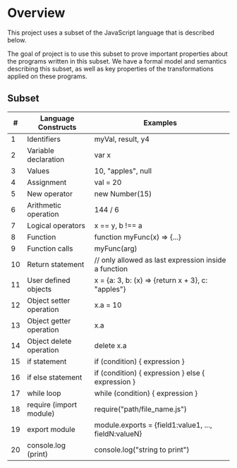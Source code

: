 # Overview

This project uses a subset of the JavaScript language that is described below. 

The goal of project is to use this subset to prove important properties about the programs written in this subset. We have a formal model and semantics describing this subset, as well as key properties of the transformations applied on these programs.

## Subset
| #  | Language Constructs       | Examples                                              |
|----|---------------------------|-------------------------------------------------------|
| 1  | Identifiers               | myVal, result, y4                                     |
| 2  | Variable declaration      | var x                                                 |
| 3  | Values                    | 10, "apples", null                                    |
| 4  | Assignment                | val = 20                                              |
| 5  | New operator              | new Number(15)                                        |
| 6  | Arithmetic operation      | 144 / 6                                               |
| 7  | Logical operators         | x == y, b !== a                                       |
| 8  | Function                  | function myFunc(x) => {...}                           |
| 9  | Function calls            | myFunc(arg)                                           |
| 10 | Return statement          | // only allowed as last expression inside a function  |
| 11 | User defined objects      | x = {a: 3, b: (x) => {return x + 3}, c: "apples"}     |
| 12 | Object setter operation   | x.a = 10                                              |
| 13 | Object getter operation   | x.a                                                   |
| 14 | Object delete operation   | delete x.a                                            |
| 15 | if statement              | if (condition) { expression }                         |
| 16 | if else statement         | if (condition) { expression } else { expression }     |
| 17 | while loop                | while (condition) { expression }                      |
| 18 | require (import module)   | require("path/file_name.js")                          |
| 19 | export module             | module.exports = {field1:value1, ..., fieldN:valueN}  |
| 20 | console.log (print)       | console.log("string to print")                        |
